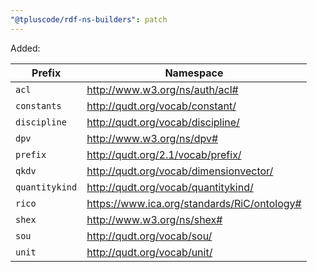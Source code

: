 ```yaml
---
"@tpluscode/rdf-ns-builders": patch
---
```


Added:

| Prefix | Namespace |
| -- | -- |
| `acl` | http://www.w3.org/ns/auth/acl# |  
| `constants` | http://qudt.org/vocab/constant/ |
| `discipline` | http://qudt.org/vocab/discipline/ |
| `dpv` | http://www.w3.org/ns/dpv# |
| `prefix` | http://qudt.org/2.1/vocab/prefix/ |
| `qkdv` | http://qudt.org/vocab/dimensionvector/ |
| `quantitykind` | http://qudt.org/vocab/quantitykind/ |
| `rico` | https://www.ica.org/standards/RiC/ontology# |
| `shex` | http://www.w3.org/ns/shex# |
| `sou` | http://qudt.org/vocab/sou/ |
| `unit` | http://qudt.org/vocab/unit/ |
